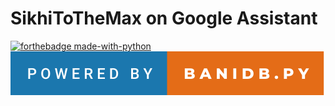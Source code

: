 # SikhiToTheMax on Google Assistant

[![forthebadge made-with-python](http://ForTheBadge.com/images/badges/made-with-python.svg)](https://www.python.org/)
[![forthebadge](banidbpy.svg)](https://https://github.com/KhalisFoundation/banidb-api-python/)

